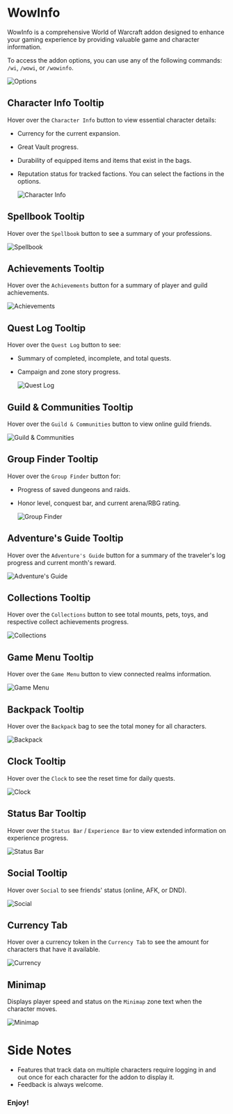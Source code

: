 # WowInfo

WowInfo is a comprehensive World of Warcraft addon designed to enhance your gaming experience by providing valuable game and character information.

To access the addon options, you can use any of the following commands: `/wi`, `/wowi`, or `/wowinfo`.

![Options](Screenshots/Options.png)

## Character Info Tooltip

Hover over the `Character Info` button to view essential character details:

* Currency for the current expansion.
* Great Vault progress.
* Durability of equipped items and items that exist in the bags.
* Reputation status for tracked factions. You can select the factions in the options.

  ![Character Info](Screenshots/CharacterMicroButton.png)

## Spellbook Tooltip

Hover over the `Spellbook` button to see a summary of your professions.

![Spellbook](Screenshots/SpellbookMicroButton.png)

## Achievements Tooltip

Hover over the `Achievements` button for a summary of player and guild achievements.

![Achievements](Screenshots/AchievementMicroButton.png)

## Quest Log Tooltip

Hover over the `Quest Log` button to see:

* Summary of completed, incomplete, and total quests.
* Campaign and zone story progress.

  ![Quest Log](Screenshots/QuestLogMicroButton.png)

## Guild & Communities Tooltip

Hover over the `Guild & Communities` button to view online guild friends.

![Guild & Communities](Screenshots/GuildMicroButton.png)

## Group Finder Tooltip

Hover over the `Group Finder` button for:

* Progress of saved dungeons and raids.
* Honor level, conquest bar, and current arena/RBG rating.

  ![Group Finder](Screenshots/LFDMicroButton.png)

## Adventure's Guide Tooltip

Hover over the `Adventure's Guide` button for a summary of the traveler's log progress and current month's reward.

![Adventure's Guide](Screenshots/EJMicroButton.png)

## Collections Tooltip

Hover over the `Collections` button to see total mounts, pets, toys, and respective collect achievements progress.

![Collections](Screenshots/CollectionsMicroButton.png)

## Game Menu Tooltip

Hover over the `Game Menu` button to view connected realms information.

![Game Menu](Screenshots/GameMenuMicroButton.png)

## Backpack Tooltip

Hover over the `Backpack` bag to see the total money for all characters.

![Backpack](Screenshots/MainMenuBarBackpackButton.png)

## Clock Tooltip

Hover over the `Clock` to see the reset time for daily quests.

![Clock](Screenshots/Clock.png)

## Status Bar Tooltip

Hover over the `Status Bar` / `Experience Bar` to view extended information on experience progress.

![Status Bar](Screenshots/MainStatusTrackingBar.png)

## Social Tooltip

Hover over `Social` to see friends' status (online, AFK, or DND).

![Social](Screenshots/QuickJoinToastButton.png)

## Currency Tab

Hover over a currency token in the `Currency Tab` to see the amount for characters that have it available.

![Currency](Screenshots/Currency.png)

## Minimap

Displays player speed and status on the `Minimap` zone text when the character moves.

![Minimap](Screenshots/Minimap2.png)

# Side Notes

* Features that track data on multiple characters require logging in and out once for each character for the addon to display it.
* Feedback is always welcome.

### Enjoy!
